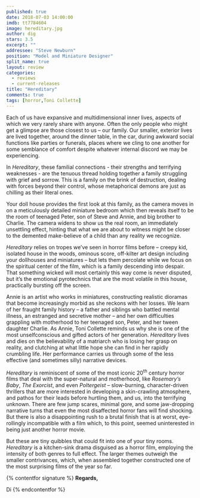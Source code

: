 ```yaml
---
published: true
date: 2018-07-03 14:00:00
imdb: tt7784604
image: hereditary.jpg
author: dig
stars: 3.5
excerpt: ""
addressee: "Steve Newburn"
position: "Model and Miniature Designer"
split_name: true
layout: review
categories: 
  - reviews
  - current-releases
title: "Hereditary"
comments: true
tags: [horror,Toni Collette]
---
```

Each of us have expansive and multidimensional inner lives, aspects of which we very rarely share with anyone. Often the only people who might get a glimpse are those closest to us – our family. Our smaller, exterior lives are lived together, around the dinner table, in the car, during awkward social functions like parties or funerals, places where we cling to one another for some semblance of comfort despite whatever internal discord we may be experiencing.

In _Hereditary_, these familial connections - their strengths and terrifying weaknesses - are the tenuous thread holding together a family struggling with grief and sorrow. This is a family on the brink of destruction, dealing with forces beyond their control, whose metaphorical demons are just as chilling as their literal ones.

Your doll house provides the first look at this family, as the camera moves in on a meticulously detailed miniature bedroom which then reveals itself to be the room of teenaged Peter, son of Steve and Annie, and big brother to Charlie. The camera widens to show us the real room, an immediately unsettling effect, hinting that what we are about to witness might be closer to the demented make-believe of a child than any reality we recognize.

_Hereditary_ relies on tropes we’ve seen in horror films before – creepy kid, isolated house in the woods, ominous score, off-kilter art design including your dollhouses and miniatures – but lets them percolate while we focus on the spiritual center of the film, which is a family descending into despair. That something wicked will most certainly this way come is never disputed, but it’s the emotional pyrotechnics that are the most volatile in this house, practically bursting off the screen.

Annie is an artist who works in miniatures, constructing realistic dioramas that become increasingly morbid as she reckons with her losses. We learn of her fraught family history – a father and siblings who battled mental illness, an estranged and secretive mother – and her own difficulties grappling with motherhood to her teenaged son, Peter, and her tween daughter Charlie. As Annie, Toni Collette reminds us why she is one of the most unselfconscious and gifted actors of her generation. _Hereditary_ lives and dies on the believability of a matriarch who is losing her grasp on reality, and clutching at what little hope she can find in her rapidly crumbling life. Her performance carries us through some of the less effective (and sometimes silly) narrative devices.

_Hereditary_ is reminiscent of some of the most iconic 20<sup>th</sup> century horror films that deal with the super-natural and motherhood, like _Rosemary’s Baby_, _The Exorcist_, and even _Poltergeist_ – slow-burning, character-driven thrillers that are more interested in developing a skin-crawling atmosphere, and pathos for their leads before hurtling them, and us,  into the terrifying unknown. There are few jump scares, minimal gore, and some jaw-dropping narrative turns that even the most disaffected horror fans will find shocking. But there is also a disappointing rush to a brutal finish that is at worst, eye-rollingly incompatible with a film which, to this point, seemed uninterested in being just another horror movie.

But these are tiny quibbles that could fit into one of your tiny rooms. _Hereditary_ is a kitchen-sink drama disguised as a horror film, employing the intensity of both genres to full effect. The larger themes outweigh the smaller contrivances, which, when assembled together constructed one of the most surprising films of the year so far.

{% contentfor signature %}
**Regards,**

Di
{% endcontentfor %}